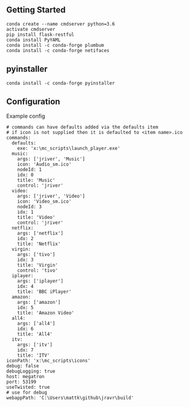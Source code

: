Getting Started
---------------

    conda create --name cmdserver python=3.6
    activate cmdserver
    pip install flask-restful
    conda install PyYAML
    conda install -c conda-forge plumbum
    conda install -c conda-forge netifaces
 
pyinstaller
-----------

    conda install -c conda-forge pyinstaller
    
    
    
Configuration
-------------

Example config

    # commands can have defaults added via the defaults item
    # if icon is not supplied then it is defaulted to <item name>.ico
    commands:
      defaults:
        exe: 'x:\mc_scripts\launch_player.exe'
      music:
        args: ['jriver', 'Music']
        icon: 'Audio_sm.ico'
        nodeId: 1
        idx: 0
        title: 'Music'
        control: 'jriver'
      video:
        args: ['jriver', 'Video']
        icon: 'Video_sm.ico'
        nodeId: 3
        idx: 1
        title: 'Video'
        control: 'jriver'
      netflix:
        args: ['netflix']
        idx: 2
        title: 'Netflix'
      virgin:
        args: ['tivo']
        idx: 3
        title: 'Virgin'
        control: 'tivo'
      iplayer:
        args: ['iplayer']
        idx: 4
        title: 'BBC iPlayer'
      amazon:
        args: ['amazon']
        idx: 5
        title: 'Amazon Video'
      all4:
        args: ['all4']
        idx: 6
        title: 'All4'
      itv:
        args: ['itv']
        idx: 7
        title: 'ITV'
    iconPath: 'x:\mc_scripts\icons'
    debug: false
    debugLogging: true
    host: megatron
    port: 53199
    useTwisted: true
    # use for debug
    webappPath: 'C:\Users\mattk\github\jravr\build'
